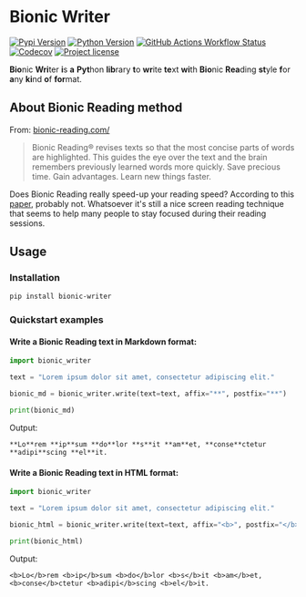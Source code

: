 # Bionic Writer

[![Pypi Version](https://img.shields.io/pypi/v/bionic-writer.svg)](https://pypi.org/project/bionic-writer/)
[![Python Version](https://img.shields.io/pypi/pyversions/bionic-writer)](https://pypi.org/project/bionic-writer/)
[![GitHub Actions Workflow Status](https://img.shields.io/github/actions/workflow/status/u8slvn/bionic-writer/ci.yml)](https://github.com/u8slvn/bionic-writer/actions/workflows/ci.yml)
[![Codecov](https://img.shields.io/codecov/c/gh/u8slvn/bionic-writer)](https://app.codecov.io/gh/u8slvn/bionic-writer)
[![Project license](https://img.shields.io/pypi/l/bionic-writer)](https://pypi.org/project/bionic-writer/)

**Bio**nic **Wri**ter **i**s **a** **Pyt**hon **lib**rary **t**o **wr**ite **te**xt **wi**th **Bio**nic **Rea**ding **st**yle **f**or **a**ny **ki**nd **o**f **for**mat.

## About Bionic Reading method

From: [bionic-reading.com/](https://bionic-reading.com/br-method/)

> Bionic Reading® revises texts so that the most concise parts of words are highlighted. This guides the eye over the text and the brain remembers previously learned words more quickly. Save precious time. Gain advantages. Learn new things faster.

Does Bionic Reading really speed-up your reading speed? According to this [paper](https://blog.readwise.io/bionic-reading-results/), probably not. Whatsoever it's still a nice screen reading technique that seems to help many people to stay focused during their reading sessions.

## Usage

### Installation
```bash
pip install bionic-writer
```

### Quickstart examples

#### Write a Bionic Reading text in Markdown format:

```python
import bionic_writer

text = "Lorem ipsum dolor sit amet, consectetur adipiscing elit."

bionic_md = bionic_writer.write(text=text, affix="**", postfix="**")

print(bionic_md)
```
Output:

```text
**Lo**rem **ip**sum **do**lor **s**it **am**et, **conse**ctetur **adipi**scing **el**it.
```

#### Write a Bionic Reading text in HTML format:
```python
import bionic_writer

text = "Lorem ipsum dolor sit amet, consectetur adipiscing elit."

bionic_html = bionic_writer.write(text=text, affix="<b>", postfix="</b>")

print(bionic_html)
```

Output:

```text
<b>Lo</b>rem <b>ip</b>sum <b>do</b>lor <b>s</b>it <b>am</b>et, <b>conse</b>ctetur <b>adipi</b>scing <b>el</b>it.
```
